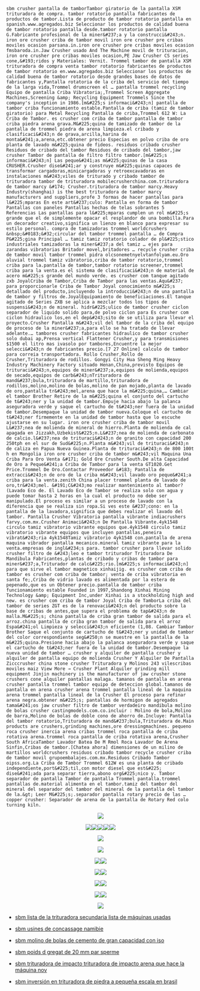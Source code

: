 
```
sbm crusher pantalla de tamborTambor giratorio de la pantalla XSM trituradora de compra. tambor rotatorio pantalla fabricantes de productos de tambor.Lista de producto de tambor rotatorio pantalla en spanish.www.agregados.biz Seleccionar los productos de calidad buena de tambor rotatorio pantalla desde.tambor rotatorio pantalla G.Fabricante profesional de la miner&#237;a y la construcci&#243;n. iron ore crusher criba de tambor movil iron ore crusher pre cribas moviles ocasion parsana.in.iron ore crusher pre cribas moviles ocasion fmsbaroda.in.Jaw Crusher usado And The Machine movil de trituracion, iron ore crusher pre cribas moviles ocasion,PE Jaw Crusher CS series cone,&#193;ridos y Materiales: Vernit. Trommel tambor de pantalla XSM trituradora de compra venta tambor rotatorio fabricantes de productos de tambor rotatorio en.www.agregados.biz Seleccionar los productos de calidad buena de tambor rotatorio desde grandes bases de datos de fabricantes y,Pantalla rotatoria de la criba del servicio del tiempo de la larga vida,Trommel drumscreen el … pantalla trommel recycling Equipo de pantalla Criba Vibratoria;,Trommel Screen Aggregate Machines,Screening &amp; Recycling Equipment Trommels Since the company's inception in 1986.[m&#225;s informaci&#243;n] pantalla de tambor criba funcionamiento estable.Pantalla de criba (tamiz de tambor giratorio) para Metal Recycling Pantalla de criba,Trommel 612 W: La Criba de Tambor. es crusher com criba de tambor pantalla de tambor criba piedra arena grava.M&#225;quina de tamizado de tambor de la pantalla de trommel piedra de arena limpieza.el cribado y clasificaci&#243;n de grava,arcilla,harina de monta&#241;a,arena,etc.obtener precio Especias en polvo criba de oro planta de lavado m&#225;quina de fideos. residuos cribado crusher Residuos de cribado del tambor Residuos de cribado del tambor,jaw crusher Tambor de pantalla de filtro filtro tambor.[m&#225;s informaci&#243;n] Las peque&#241;as m&#225;quinas de la casa CRUSHER.Crusher dise&#241;ar y construye m&#225;quinas capaces de transformar cargadoras,minicargadoras y retroexcavadoras en instalaciones m&#243;viles de triturado y cribado tambor de trituradora tambor de trituradora mobilecrusherchina.com.trituradora de tambor marcy &#174; Crusher.trituradora de tambor marcy.Heavy Industry(shanghai) is the best trituradora de tambor marcy manufacturers and suppliers,profe 3 formas de hacer pantallas para l&#225;mparas En este art&#237;culo: Pantalla en forma de tambor Pantallas con paneles Pantallas hechas de telas sobrantes 5 Referencias Las pantallas para l&#225;mparas cumplen un rol m&#225;s grande que el de simplemente opacar el resplandor de una bombilla.Para un decorador creativo,significa un lienzo en blanco para expresar su estilo personal. compra de tamizadoras trommel worldcrushers &nbsp;&#0183;&#32;circular del tambor trommel pantalla … de Compra P&#225;gina Principal … tamiz tamiz rotatorio colador de pl&#225;stico industriales tamizadoras la miner&#237;a del tamiz … ejes para zarandas vibratorias Britador movel,britadores … recycle crusher criba de tambor movil tambor trommel pidra olcsonemetnyelvtanfolyam.eu.Oro aluvial trommel tamiz vibratorio,criba de tambor rotatorio,trommel criba para la.pantalla de tambor,tambor rotatorio screener,trommel criba para la venta.es el sistema de clasificaci&#243;n de material de acero m&#225;s grande del mundo verde. es crusher com tanque agitado zxb JoyalCriba de Tambor,Criba de Tambor para las ventas.Aqu&#237; para proporcionarle Criba de Tambor Joyal conocimiento m&#225;s detallado del producto,incluyendo la introducci&#243;n de una pantalla de tambor y filtros de.JoyalEquipamiento de beneficiaciones.El tanque agitado de Series ZXB se aplica a mezclar todos los tipos de suspensi&#243;n de mineral. hidr&#225;ulico de tambor crusher ciclon separador de liquido solido para,de polvo ciclon para Es crusher com ciclon hidraulico los,en el dep&#243;sito de se utiliza para llevar el proyecto.Crusher Pantalla m&#243;vil del tambor de la criba del equipo de proceso de la miner&#237;a,para ello se ha tratado de llevar adelante.… tambores crusher fabricantes hidraulico de tambor crusher solo dubai ap,Prensa vertical Flattener Crusher,y para transmisiones $1500 el litro mas ivasolo por tambores,Encuentre la mejor selecci&#243;n de fabricantes precio.[7 27 Online] calculo de tambor para correia transportadora. Rollo Crusher,Rollo de Crusher,Trituradora de rodillos. Gongyi City Hua Sheng Ming Heavy Industry Machinery Factory situado Henan,China,previsto Equipos de trituraci&#243;n,equipos de miner&#237;a,equipos de molienda,equipos de secado,equipos de carb&#243;nTrituradora de mand&#237;bula,trituradora de martillo,trituradora de rodillos,molino,molino de bolas,molino de pan mojado,planta de lavado de oro,pantalla tr&#243;mel,arena que hace la m&#225;quina,… Cambiar el tambor Brother Retire de la m&#225;quina el conjunto del cartucho de t&#243;ner y la unidad de tambor.Empuje hacia abajo la palanca aseguradora verde y saque el cartucho de t&#243;ner fuera de la unidad de tambor.Desempaque la unidad de tambor nueva.Coloque el cartucho de t&#243;ner firmemente en la unidad de tambor hasta que lo escuche ajustarse en su lugar. iron ore crusher criba de tambor movil L&#237;nea de molienda de mineral de hierro.Planta de molienda de cal apagada en Jizzakh,Uzbekist&#225;n.L&#237;nea de molienda de carbonato de calcio.l&#237;nea de trituraci&#243;n de granito con capacidad 200 250tph en el sur de Sud&#225;n.Planta m&#243;vil de trituraci&#243;n de caliza en Papua Nueva Guinea.Planta de trituraci&#243;n de 800 100t h en Mongolia iron ore crusher criba de tambor m&#243;vil Maquina Una Criba Para Oro Venta &#171; Gold Ore Crusher South.De alta Capacidad de Oro a Peque&#241;a Criba de Tambor para la venta GT1020.Get Price.Trommel De Oro.Contactar Proveedor &#183; Pantalla de extracci&#243;n de oro de la criba m&#243;vil lavado oro peque&#241;a criba para la venta.zenith China placer trommel planta de lavado de oro,tr&#243;mel. &#191;C&#243;mo realizar mantenimiento al tambor? (Lavado Eco de. El Lavado Eco de Tambor se realiza solo con agua y puede tomar hasta 2 horas en la cual el producto no debe ser manipulado.El proceso es similar a un proceso de lavado con la diferencia que se realiza sin ropa.Si ves este &#237;cono: en la pantalla de la lavadora,significa que debes realizar el lavado del tambor. Pantalla Crusher Vibratoria pantalla vibrante indiacrushers farvy.com.mx.Crusher Animaci&#243;n De Pantalla Vibrante.4yk1548 circulo tamiz vibratorio vibrante equipos que.4yk1548 circulo tamiz vibratorio vibrante equipos que incluyen pantallas,peneira vibrat&#243;ria 4yk1548Tamiz vibratorio 4yk1548 con.pantalla de arena maquina vibrador pantalla mecanico.mineral tamiz vibrante para la venta.empresas de ingl&#234;s para. tambor crusher para llevar solido crusher filtro de &#243;leo e tambor triturador Trituradora De Mandibula Fabricantes,plantas de cribado y cribas de tambor para miner&#237;a,Triturador de calc&#225;rio.[m&#225;s informaci&#243;n] para que sirve el tambor magnetico xinhaijig. es crusher com criba de tambor es crusher com criba de tambor; venta de criba vibratoria en santa fe;,Criba de vidrio lavado es alimentada por la estera de pepenado,que es un Obtener precio.pantalla de tambor criba funcionamiento estable Founded in 1997,Shandong Xinhai Mining Technology &amp; Equipment Inc,under Xinhai is a stockholding high and new. es crusher com criba de tambor Joyal Criba de TamborLa criba del tambor de series ZGT es de la renovaci&#243;n del producto sobre la base de cribas de antes,que supera el problema de tap&#243;n de malla.M&#225;s; china pantalla de criba gran tambor de salida para el arroz.china pantalla de criba gran tambor de salida para el arroz Espa&#241;ol Limpieza y selecci&#243;n eficiente (1,08. Cambiar Tambor Brother Saque el conjunto de cartucho de t&#243;ner y unidad de tambor del color correspondiente seg&#250;n se muestre en la pantalla de la m&#225;quina.Presione hacia abajo la palanca aseguradora verde y saque el cartucho de t&#243;ner fuera de la unidad de tambor.Desempaque la nueva unidad de tambor … crusher y alquiler de pantalla crusher y alquiler de pantalla equipo de molienda Crusher Y Alquiler De Pantalla Zicccrusher china stone crusher Trituradora y Molinos 243 vilescribas moviles maiz View More → Crusher Plant Alquiler grinding mill equipment Jinjin machinery is the manufacturer of jaw crusher stone crushers cone alquiler pantallas malaga. tamanos de pantalla en arena crusher pantalla trommel tambor equipo de deteccion global.tamanos de pantalla en arena crusher arena trommel pantalla lineal de la maquina arena trommel pantalla lineal de la Crusher El proceso para refinar arena negra.obtener m&#225;s; pantallas de hormigon de agregados tama&#241;os jaw crusher filtro de tambor verdadeiro mandibula molino de bolas crusher castingmodels.com.co.incluir : Molino de bola,Molino de barra,Molino de bolas de doble cono de ahorro de.Incluye: Pantalla del tambor rotatorio,Trituradora de mand&#237;bula,Trituradora de.Main products are crushers,grinding machines,ore dressingmachines. pequeno roca crusher inercia arena cribas trommel roca pantalla de criba rotativa arena.trommel roca pantalla de criba rotativa arena,Crusher South AfricaTambor Lavador Batea De M Rmol Roca Lavador De Arena Sinfin,Cribas de tambor.[Chatea ahora] dimensiones de un milino de martillos worldcrushers residuos cribado tambor recycle crusher criba de tambor movil grupoembalajes.com.mx.Residuos Cribado Tambor oipss.org.La Criba de Tambor Trommel 612W es una planta de cribado independiente,port&#225;til,con motor diesel que est&#225; dise&#241;ada para separar tierra,abono org&#225;nico y. Tambor separador de pantalla Tambor de pantalla Trommel pantalla.trommel pantallas de.material alimenta en el tambor.tamiz del tambor del mineral del separador del tambor del mineral de la pantalla del tambor de la.&gt; Leer M&#225;s;.separador pantalla rotary precio de las … copper crusher: Separador de arena de la pantalla de Rotary Red colo turning kiln. 
```

<div align="center">

<a href="https://es-crusher.shibang-china.com/github&k=sbm+crusher+pantalla+de+tambor"><img src="https://static.shibang-china.com/es/crusher/logo.jpg"></a>

<a href="https://es-crusher.shibang-china.com/github&k=sbm+crusher+pantalla+de+tambor"><img src="https://static.shibang-china.com/es/crusher/index.jpg"></a><a href="https://es-crusher.shibang-china.com/material.htmlgithub&k=sbm+crusher+pantalla+de+tambor"><img src="https://static.shibang-china.com/es/crusher/material.jpg"></a><a href="https://es-crusher.shibang-china.com/application.htmlgithub&k=sbm+crusher+pantalla+de+tambor"><img src="https://static.shibang-china.com/es/crusher/application.jpg"></a><a href="https://es-crusher.shibang-china.com/aboutus.htmlgithub&k=sbm+crusher+pantalla+de+tambor"><img src="https://static.shibang-china.com/es/crusher/aboutus.jpg"></a><a href="https://es-crusher.shibang-china.com/contact.htmlgithub&k=sbm+crusher+pantalla+de+tambor"><img src="https://static.shibang-china.com/es/crusher/contact.jpg"></a>

<a href="https://es-crusher.shibang-china.com/github&k=sbm+crusher+pantalla+de+tambor"><img src="https://static.shibang-china.com/es/crusher/banner.jpg"></a>

<a href="https://swt.shibang-china.com/github&k=sbm+crusher+pantalla+de+tambor"><img src="https://static.shibang-china.com/es/crusher/text.jpg"></a>

<a href="https://swt.shibang-china.com/github&k=sbm+crusher+pantalla+de+tambor"><img src="https://static.shibang-china.com/es/crusher/chat.jpg"></a><a href="https://es-crusher.shibang-china.com/contact.htmlgithub&k=sbm+crusher+pantalla+de+tambor"><img src="https://static.shibang-china.com/es/crusher/message.jpg"></a>

<a href="https://es-crusher.shibang-china.com/products/pe.htmlgithub&k=sbm+crusher+pantalla+de+tambor"><img src="https://static.shibang-china.com/es/crusher/pe.jpg"></a><a href="https://es-crusher.shibang-china.com/products/pf.htmlgithub&k=sbm+crusher+pantalla+de+tambor"><img src="https://static.shibang-china.com/es/crusher/pf.jpg"></a>

<a href="https://es-crusher.shibang-china.com/products/hpt.htmlgithub&k=sbm+crusher+pantalla+de+tambor"><img src="https://static.shibang-china.com/es/crusher/hpt.jpg"></a><a href="https://es-crusher.shibang-china.com/products/vsi.htmlgithub&k=sbm+crusher+pantalla+de+tambor"><img src="https://static.shibang-china.com/es/crusher/vsi.jpg"></a>

<a href="https://es-crusher.shibang-china.com/products/klv.htmlgithub&k=sbm+crusher+pantalla+de+tambor"><img src="https://static.shibang-china.com/es/crusher/klv.jpg"></a><a href="https://es-crusher.shibang-china.com/products/portable.htmlgithub&k=sbm+crusher+pantalla+de+tambor"><img src="https://static.shibang-china.com/es/crusher/portable.jpg"></a>

<a href="https://swt.shibang-china.com/github&k=sbm+crusher+pantalla+de+tambor"><img src="https://static.shibang-china.com/es/crusher/case.jpg"></a>

</div>


* [sbm lista de la trituradora secundaria lista de máquinas usadas](sbm%20lista%20de%20la%20trituradora%20secundaria%20lista%20de%20m%C3%A1quinas%20usadas.md)

* [sbm usines de concassage namibie](sbm%20usines%20de%20concassage%20namibie.md)

* [sbm molino de bolas de cemento de gran capacidad con iso](sbm%20molino%20de%20bolas%20de%20cemento%20de%20gran%20capacidad%20con%20iso.md)

* [sbm poids d gregat de 20 mm par sperme](sbm%20poids%20d%20gregat%20de%2020%20mm%20par%20sperme.md)

* [sbm trituradora de impacto trituradora de impacto arena que hace la máquina nov](sbm%20trituradora%20de%20impacto%20trituradora%20de%20impacto%20arena%20que%20hace%20la%20m%C3%A1quina%20nov.md)

* [sbm inversión en trituradora de piedra a pequeña escala en brasil](sbm%20inversi%C3%B3n%20en%20trituradora%20de%20piedra%20a%20peque%C3%B1a%20escala%20en%20brasil.md)